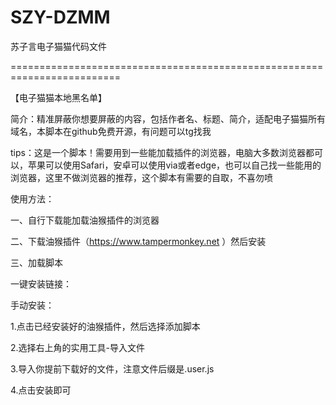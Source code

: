 # SZY-DZMM
苏子言电子猫猫代码文件

=========================================================================


【电子猫猫本地黑名单】

简介：精准屏蔽你想要屏蔽的内容，包括作者名、标题、简介，适配电子猫猫所有域名，本脚本在github免费开源，有问题可以tg找我

tips：这是一个脚本！需要用到一些能加载插件的浏览器，电脑大多数浏览器都可以，苹果可以使用Safari，安卓可以使用via或者edge，也可以自己找一些能用的浏览器，这里不做浏览器的推荐，这个脚本有需要的自取，不喜勿喷


使用方法：

一、自行下载能加载油猴插件的浏览器

二、下载油猴插件（https://www.tampermonkey.net ）然后安装

三、加载脚本

一键安装链接：

手动安装：

1.点击已经安装好的油猴插件，然后选择添加脚本

2.选择右上角的实用工具-导入文件

3.导入你提前下载好的文件，注意文件后缀是.user.js

4.点击安装即可
